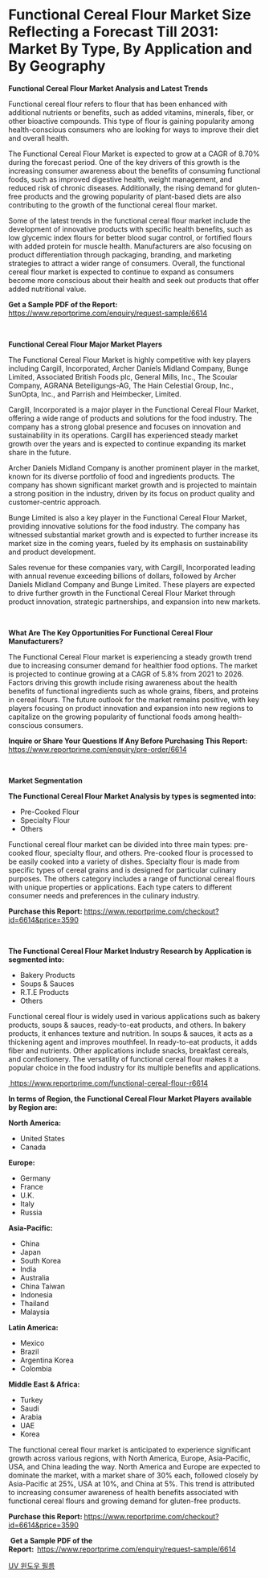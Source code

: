 <p><h1>Functional Cereal Flour Market Size Reflecting a Forecast Till 2031: Market By Type, By Application and By Geography</h1></p><p><strong>Functional Cereal Flour Market Analysis and Latest Trends</strong></p>
<p><p>Functional cereal flour refers to flour that has been enhanced with additional nutrients or benefits, such as added vitamins, minerals, fiber, or other bioactive compounds. This type of flour is gaining popularity among health-conscious consumers who are looking for ways to improve their diet and overall health.</p><p>The Functional Cereal Flour Market is expected to grow at a CAGR of 8.70% during the forecast period. One of the key drivers of this growth is the increasing consumer awareness about the benefits of consuming functional foods, such as improved digestive health, weight management, and reduced risk of chronic diseases. Additionally, the rising demand for gluten-free products and the growing popularity of plant-based diets are also contributing to the growth of the functional cereal flour market.</p><p>Some of the latest trends in the functional cereal flour market include the development of innovative products with specific health benefits, such as low glycemic index flours for better blood sugar control, or fortified flours with added protein for muscle health. Manufacturers are also focusing on product differentiation through packaging, branding, and marketing strategies to attract a wider range of consumers. Overall, the functional cereal flour market is expected to continue to expand as consumers become more conscious about their health and seek out products that offer added nutritional value.</p></p>
<p><strong>Get a Sample PDF of the Report:&nbsp;</strong> <a href="https://www.reportprime.com/enquiry/request-sample/6614">https://www.reportprime.com/enquiry/request-sample/6614</a></p>
<p>&nbsp;</p>
<p><strong>Functional Cereal Flour Major Market Players</strong></p>
<p><p>The Functional Cereal Flour Market is highly competitive with key players including Cargill, Incorporated, Archer Daniels Midland Company, Bunge Limited, Associated British Foods plc, General Mills, Inc., The Scoular Company, AGRANA Beteiligungs-AG, The Hain Celestial Group, Inc., SunOpta, Inc., and Parrish and Heimbecker, Limited.</p><p>Cargill, Incorporated is a major player in the Functional Cereal Flour Market, offering a wide range of products and solutions for the food industry. The company has a strong global presence and focuses on innovation and sustainability in its operations. Cargill has experienced steady market growth over the years and is expected to continue expanding its market share in the future.</p><p>Archer Daniels Midland Company is another prominent player in the market, known for its diverse portfolio of food and ingredients products. The company has shown significant market growth and is projected to maintain a strong position in the industry, driven by its focus on product quality and customer-centric approach.</p><p>Bunge Limited is also a key player in the Functional Cereal Flour Market, providing innovative solutions for the food industry. The company has witnessed substantial market growth and is expected to further increase its market size in the coming years, fueled by its emphasis on sustainability and product development.</p><p>Sales revenue for these companies vary, with Cargill, Incorporated leading with annual revenue exceeding billions of dollars, followed by Archer Daniels Midland Company and Bunge Limited. These players are expected to drive further growth in the Functional Cereal Flour Market through product innovation, strategic partnerships, and expansion into new markets.</p></p>
<p>&nbsp;</p>
<p><strong>What Are The Key Opportunities For Functional Cereal Flour Manufacturers?</strong></p>
<p><p>The Functional Cereal Flour market is experiencing a steady growth trend due to increasing consumer demand for healthier food options. The market is projected to continue growing at a CAGR of 5.8% from 2021 to 2026. Factors driving this growth include rising awareness about the health benefits of functional ingredients such as whole grains, fibers, and proteins in cereal flours. The future outlook for the market remains positive, with key players focusing on product innovation and expansion into new regions to capitalize on the growing popularity of functional foods among health-conscious consumers.</p></p>
<p><strong>Inquire or Share Your Questions If Any Before Purchasing This Report:</strong> <a href="https://www.reportprime.com/enquiry/pre-order/6614">https://www.reportprime.com/enquiry/pre-order/6614</a></p>
<p>&nbsp;</p>
<p><strong>Market Segmentation</strong></p>
<p><strong>The Functional Cereal Flour Market Analysis by types is segmented into:</strong></p>
<p><ul><li>Pre-Cooked Flour</li><li>Specialty Flour</li><li>Others</li></ul></p>
<p><p>Functional cereal flour market can be divided into three main types: pre-cooked flour, specialty flour, and others. Pre-cooked flour is processed to be easily cooked into a variety of dishes. Specialty flour is made from specific types of cereal grains and is designed for particular culinary purposes. The others category includes a range of functional cereal flours with unique properties or applications. Each type caters to different consumer needs and preferences in the culinary industry.</p></p>
<p><strong>Purchase this Report:&nbsp;</strong><a href="https://www.reportprime.com/checkout?id=6614&price=3590">https://www.reportprime.com/checkout?id=6614&price=3590</a></p>
<p>&nbsp;</p>
<p><strong>The Functional Cereal Flour Market Industry Research by Application is segmented into:</strong></p>
<p><ul><li>Bakery Products</li><li>Soups & Sauces</li><li>R.T.E Products</li><li>Others</li></ul></p>
<p><p>Functional cereal flour is widely used in various applications such as bakery products, soups & sauces, ready-to-eat products, and others. In bakery products, it enhances texture and nutrition. In soups & sauces, it acts as a thickening agent and improves mouthfeel. In ready-to-eat products, it adds fiber and nutrients. Other applications include snacks, breakfast cereals, and confectionery. The versatility of functional cereal flour makes it a popular choice in the food industry for its multiple benefits and applications.</p></p>
<p><a href="https://www.reportprime.com/functional-cereal-flour-r6614">&nbsp;https://www.reportprime.com/functional-cereal-flour-r6614</a></p>
<p><strong>In terms of Region, the Functional Cereal Flour Market Players available by Region are:</strong></p>
<p>
    <p> <strong> North America: </strong>
        <ul>
            <li>United States</li>
            <li>Canada</li>
        </ul>
        </p> 
    <p> <strong> Europe: </strong>
        <ul>
            <li>Germany</li>
            <li>France</li>
            <li>U.K.</li>
            <li>Italy</li>
            <li>Russia</li>
        </ul>
        </p> 
    <p> <strong> Asia-Pacific: </strong>
        <ul>
            <li>China</li>
            <li>Japan</li>
            <li>South Korea</li>
            <li>India</li>
            <li>Australia</li>
            <li>China Taiwan</li>
            <li>Indonesia</li>
            <li>Thailand</li>
            <li>Malaysia</li>
        </ul>
        </p> 
    <p> <strong> Latin America: </strong>
        <ul>
            <li>Mexico</li>
            <li>Brazil</li>
            <li>Argentina Korea</li>
            <li>Colombia</li>
        </ul>
        </p> 
    <p> <strong> Middle East & Africa: </strong>
        <ul>
            <li>Turkey</li>
            <li>Saudi</li>
            <li>Arabia</li>
            <li>UAE</li>
            <li>Korea</li>
        </ul>
    </p>
    </p>
<p><p>The functional cereal flour market is anticipated to experience significant growth across various regions, with North America, Europe, Asia-Pacific, USA, and China leading the way. North America and Europe are expected to dominate the market, with a market share of 30% each, followed closely by Asia-Pacific at 25%, USA at 10%, and China at 5%. This trend is attributed to increasing consumer awareness of health benefits associated with functional cereal flours and growing demand for gluten-free products.</p></p>
<p><strong>Purchase this Report: </strong><a href="https://www.reportprime.com/checkout?id=6614&price=3590">https://www.reportprime.com/checkout?id=6614&price=3590</a></p>
<p>&nbsp;<strong>Get a Sample PDF of the Report:&nbsp;&nbsp;</strong><a href="https://www.reportprime.com/enquiry/request-sample/6614">https://www.reportprime.com/enquiry/request-sample/6614</a></p>
<p><strong></strong></p>
<p><p><a href="https://github.com/hzumrdvas204296/Market-Research-Report-List-1/blob/main/172948818263.md">UV 윈도우 필름</a></p></p>